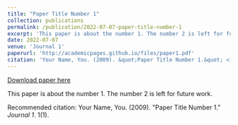 ```yaml
---
title: "Paper Title Number 1"
collection: publications
permalink: /publication/2022-07-07-paper-title-number-1
excerpt: 'This paper is about the number 1. The number 2 is left for future work.'
date: 2022-07-07
venue: 'Journal 1'
paperurl: 'http://academicpages.github.io/files/paper1.pdf'
citation: 'Your Name, You. (2009). &quot;Paper Title Number 1.&quot; <i>Journal 1</i>. 1(1).'
---
```


<a href='http://academicpages.github.io/files/paper1.pdf'>Download paper here</a>

This paper is about the number 1. The number 2 is left for future work.

Recommended citation: Your Name, You. (2009). "Paper Title Number 1." <i>Journal 1</i>. 1(1).